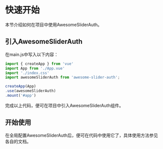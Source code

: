 # 快速开始
本节介绍如何在项目中使用AwesomeSliderAuth。

## 引入AwesomeSliderAuth
在main.js中写入以下内容：
```js
import { createApp } from 'vue'
import App from './App.vue'
import './index.css'
import awesomeSliderAuth from 'awesome-slider-auth';

createApp(App)
.use(awesomeSliderAuth)
.mount('#app')
```
完成以上代码，便可在项目中引入AwesomeSliderAuth组件。
## 开始使用
在全局配置AwesomeSliderAuth后，便可在代码中使用它了，具体使用方法参见各自的文档。
